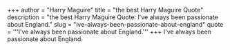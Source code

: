 +++
author = "Harry Maguire"
title = "the best Harry Maguire Quote"
description = "the best Harry Maguire Quote: I've always been passionate about England."
slug = "ive-always-been-passionate-about-england"
quote = '''I've always been passionate about England.'''
+++
I've always been passionate about England.
